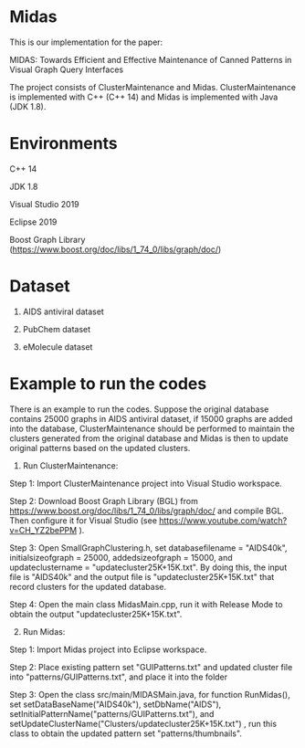 # Midas 

This is our implementation for the paper:

MIDAS: Towards Efficient and Effective Maintenance of Canned Patterns in Visual Graph Query Interfaces

The project consists of ClusterMaintenance and Midas. ClusterMaintenance is  implemented with C++ (C++ 14) and  Midas is implemented with Java (JDK 1.8). 


# Environments

C++ 14

JDK 1.8

Visual Studio 2019

Eclipse 2019  

Boost Graph Library (https://www.boost.org/doc/libs/1_74_0/libs/graph/doc/)

# Dataset

1) AIDS antiviral dataset

2) PubChem dataset

3) eMolecule dataset


# Example to run the codes

There is an example to run the codes. Suppose the original database contains 25000 graphs in AIDS antiviral dataset, if 15000 graphs are added into the database, ClusterMaintenance should be performed to maintain the  clusters generated from  the original database  and Midas is then to update original patterns based on the updated clusters. 

1. Run ClusterMaintenance: 

Step 1:  Import ClusterMaintenance project into Visual Studio workspace.  

Step 2: Download Boost Graph Library (BGL) from https://www.boost.org/doc/libs/1_74_0/libs/graph/doc/ and compile BGL. Then configure it for Visual Studio (see https://www.youtube.com/watch?v=CH_YZ2bePPM ).

Step 3:  Open SmallGraphClustering.h, set  databasefilename = "AIDS40k",  initialsizeofgraph = 25000, addedsizeofgraph = 15000,  and  updateclustername = "updatecluster25K+15K.txt".   By doing this,  the input file is "AIDS40k" and the output file is  "updatecluster25K+15K.txt" that record clusters for the updated database. 

Step 4:  Open the main class MidasMain.cpp, run it with Release Mode to obtain the output "updatecluster25K+15K.txt". 

2. Run Midas:

Step 1:  Import Midas project into Eclipse workspace.  

Step 2:  Place existing pattern set "GUIPatterns.txt" and updated cluster file into "patterns/GUIPatterns.txt", and place it into the folder

Step 3:  Open the  class src/main/MIDASMain.java,  for function  RunMidas(), set setDataBaseName("AIDS40k"), 
		setDbName("AIDS"),  setInitialPatternName("patterns/GUIPatterns.txt"),  and setUpdateClusterName("Clusters/updatecluster25K+15K.txt") , run this class to obtain the updated pattern set "patterns/thumbnails". 
    
